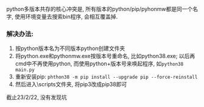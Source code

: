python多版本共存的核心冲突是, 所有版本的python/pip/pyhonmw都是同一个名字, 使用环境变量去搜索bin程序, 会相互覆盖掉.

### 解决办法:

1. 按python版本名为不同版本python创建文件夹
2. 将python.exe和pythonmw.exe按版本号重命名, 比如python38.exe; 以后再cmd中不再使用python, 而使用python+版本号来唤起程序, 如`python38 main.py`
3. 重新安装pip: `phthon38 -m pip install --upgrade pip --force-reinstall`
4. 然后进入\scripts文件夹, 将pip3改成pip38即可

截止23/2/22, 没有发现坑